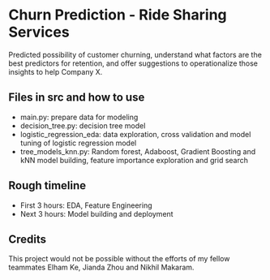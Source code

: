 # Churn Prediction - Ride Sharing Services

Predicted possibility of customer churning, understand what factors are the best predictors for retention, and offer suggestions to operationalize those insights to help Company X.


## Files in src and how to use
* main.py: prepare data for modeling
* decision_tree.py: decision tree model
* logistic_regression_eda: data exploration, cross validation and model tuning of logistic regression model
* tree_models_knn.py: Random forest, Adaboost, Gradient Boosting and kNN model building, feature importance exploration and grid search


## Rough timeline
* First 3 hours: EDA, Feature Engineering
* Next 3 hours: Model building and deployment


## Credits
This project would not be possible without the efforts of my fellow teammates Elham Ke, Jianda Zhou and Nikhil Makaram.
